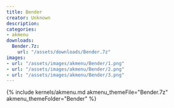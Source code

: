 ```yaml
---
title: Bender
creator: Unknown
description: 
categories:
- akmenu
downloads:
  Bender.7z:
    url: "/assets/downloads/Bender.7z"
images:
- url: "/assets/images/akmenu/Bender/1.png"
- url: "/assets/images/akmenu/Bender/2.png"
- url: "/assets/images/akmenu/Bender/3.png"
---
```


{% include kernels/akmenu.md akmenu_themeFile="Bender.7z" akmenu_themeFolder="Bender" %}
